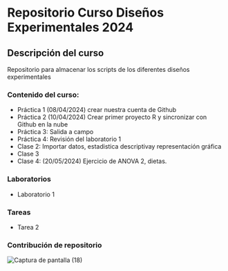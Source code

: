 # Repositorio Curso Diseños Experimentales 2024

## Descripción del curso

Repositorio para almacenar los scripts de los diferentes diseños experimentales

### Contenido del curso:

+ Práctica 1 (08/04/2024) crear nuestra cuenta de Github
+ Práctica 2 (10/04/2024) Crear primer proyecto R y sincronizar con Github en la nube
+ Práctica 3: Salida a campo
+ Práctica 4: Revisión del laboratorio 1
+ Clase 2: Importar datos, estadistica descriptivay representación gráfica
+ Clase 3
+ Clase 4: (20/05/2024) Ejercicio de ANOVA 2, dietas.

### Laboratorios
+ Laboratorio 1
  
### Tareas
+ Tarea 2

### Contribución de repositorio
![Captura de pantalla (18)](https://github.com/MauricioA24/Disexp_2024/assets/166415872/50630e91-512c-4da8-8b55-111e6927903f)

